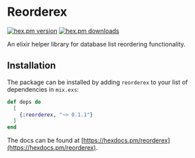 # Reorderex

[![hex.pm version](https://img.shields.io/hexpm/v/reorderex.svg)](https://hex.pm/packages/reorderex) [![hex.pm downloads](https://img.shields.io/hexpm/dt/reorderex.svg)](https://hex.pm/packages/reorderex)

An elixir helper library for database list reordering functionality.

## Installation

The package can be installed by adding `reorderex` to your list of dependencies in `mix.exs`:

```elixir
def deps do
  [
    {:reorderex, "~> 0.1.1"}
  ]
end
```

The docs can be found at [https://hexdocs.pm/reorderex](https://hexdocs.pm/reorderex).
